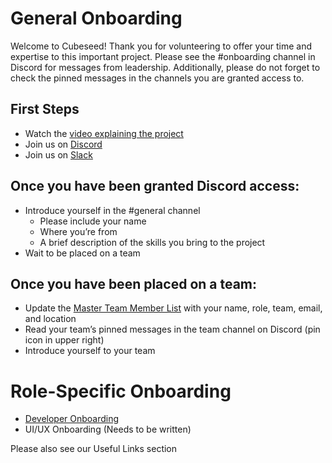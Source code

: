 # General Onboarding
Welcome to Cubeseed! Thank you for volunteering to offer your time and expertise to this important project. Please see the #onboarding channel in Discord for messages from leadership. Additionally, please do not forget to check the pinned messages in the channels you are granted access to.

## First Steps
* Watch the [video explaining the project](https://youtu.be/9P9SLRHHkVU)
* Join us on [Discord](https://discord.gg/JPBmEcKmpY)
* Join us on [Slack](https://join.slack.com/t/virtualagroco-6gs5987/shared_invite/zt-1qsf7q2ww-kUIbqbw2gqjMSo9WiwZl8A)

## Once you have been granted Discord access:
* Introduce yourself in the #general channel
  * Please include your name
  * Where you’re from
  * A brief description of the skills you bring to the project
* Wait to be placed on a team

## Once you have been placed on a team:
* Update the [Master Team Member List](https://docs.google.com/spreadsheets/d/1-Q80N2I6gM1F2Mz1fCbbbqY9uTzRFO39/edit#gid=18456172) with your name, role, team, email, and location
* Read your team’s pinned messages in the team channel on Discord (pin icon in upper right)
* Introduce yourself to your team

# Role-Specific Onboarding
* [Developer Onboarding](developer-onboarding.md)
* UI/UX Onboarding (Needs to be written)

Please also see our Useful Links section
